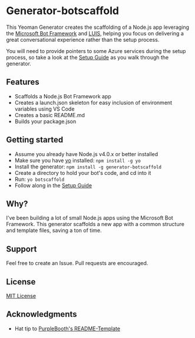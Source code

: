 # Generator-botscaffold

This Yeoman Generator creates the scaffolding of a Node.js app leveraging the [Microsoft Bot Framework](https://dev.botframework.com/) and [LUIS](https://www.luis.ai/), helping you focus on delivering a great conversational experience rather than the setup process. 

You will need to provide pointers to some Azure services during the setup process, so take a look at the [Setup Guide](./SetupGuide.md) as you walk through the generator.

## Features

- Scaffolds a Node.js Bot Framework app
- Creates a launch.json skeleton for easy inclusion of environment variables using VS Code
- Creates a basic README.md
- Builds your package.json

## Getting started
- Assume you already have Node.js v4.0.x or better installed
- Make sure you have [yo](https://github.com/yeoman/yo) installed:
    `npm install -g yo`
- Install the generator: `npm install -g generator-botscaffold`
- Create a directory to hold your bot's code, and cd into it
- Run: `yo botscaffold`
- Follow along in the [Setup Guide](./SetupGuide.md)

## Why?

I've been building a lot of small Node.js apps using the Microsoft Bot Framework. This generator scaffolds a new app with a common structure and template files, saving a ton of time. 

## Support

Feel free to create an Issue. Pull requests are encouraged.

## License
[MIT License](http://en.wikipedia.org/wiki/MIT_License)

## Acknowledgments

* Hat tip to [PurpleBooth's README-Template](https://gist.github.com/PurpleBooth/109311bb0361f32d87a2)